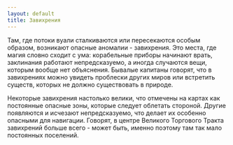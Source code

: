 ```yaml
---
layout: default
title: Завихрения
---
```


Там, где потоки вуали сталкиваются или пересекаются особым образом, возникают опасные аномалии - завихрения. Это места, где магия словно сходит с ума: корабельные приборы начинают врать, заклинания работают непредсказуемо, а иногда случаются вещи, которым вообще нет объяснения. Бывалые капитаны говорят, что в завихрениях можно увидеть проблески других миров или встретить существ, которых не должно существовать в природе.

Некоторые завихрения настолько велики, что отмечены на картах как постоянные опасные зоны, которые следует облетать стороной. Другие появляются и исчезают непредсказуемо, что делает их особенно опасными для навигации. Говорят, в центре Великого Торгового Тракта завихрений больше всего - может быть, именно поэтому там так мало постоянных поселений.